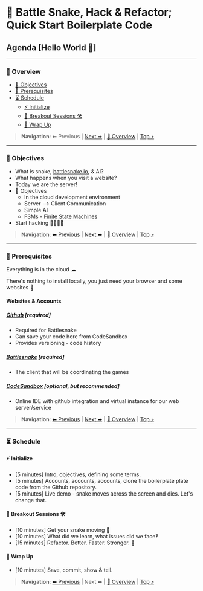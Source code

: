 # 🐍 Battle Snake, Hack & Refactor; Quick Start Boilerplate Code

## Agenda [Hello World 👋]

---

### 🔭 Overview

- [🧭 Objectives](#🧭%20Objectives)
- [🔄 Prerequisites](#🔄%20Prerequisites)
- [⏳ Schedule](#⏳%20Schedule)
  - [⚡ Initialize](#⚡%20Initialize)
  - [🧱 Breakout Sessions 🛠](#🧱%20Breakout%20Sessions%20🛠)
  - [🌯 Wrap Up](#🌯%20Wrap%20Up)

> **Navigation**:
⬅ Previous |
[Next ➡](#🧭%20Objectives) |
[🔭 Overview](#🔭%20Overview) |
[Top ⤴](#🐍%20Battle%20Snake,%20Hack%20&%20Refactor;%20Quick%20Start%20Boilerplate%20Code)

---

### 🧭 Objectives

- What is snake, [battlesnake.io](http://battlesnake.io/), & AI?
- What happens when you visit a website?
- Today we are the server!
- 🚀 Objectives
  - In the cloud development environment
  - Server --> Client Communication
  - Simple AI
  - FSMs - [Finite State Machines](https://en.wikipedia.org/wiki/Finite-state_machine)
- Start hacking 👩‍💻👨‍💻

> **Navigation**:
[⬅ Previous](#🔭%20Overview) |
[Next ➡](#🔄%20Prerequisites) |
[🔭 Overview](#🔭%20Overview) |
[Top ⤴](#🐍%20Battle%20Snake,%20Hack%20&%20Refactor;%20Quick%20Start%20Boilerplate%20Code)

---

### 🔄 Prerequisites

Everything is in the cloud ☁

There's nothing to install locally, you just need your browser and some websites 🍰

#### Websites & Accounts

##### [Github](https://github.com/) [required]

- Required for Battlesnake
- Can save your code here from CodeSandbox
- Provides versioning - code history

##### [Battlesnake](https://battlesnake.io/) [required]

- The client that will be coordinating the games

##### [CodeSandbox](https://codesandbox.io/) [optional, but recommended]

- Online IDE with github integration and virtual instance for our web server/service

> **Navigation**:
[⬅ Previous](#🧭%20Objectives) |
[Next ➡](#⏳%20Schedule) |
[🔭 Overview](#🔭%20Overview) |
[Top ⤴](#🐍%20Battle%20Snake,%20Hack%20&%20Refactor;%20Quick%20Start%20Boilerplate%20Code)

---

### ⏳ Schedule

#### ⚡ Initialize

- [5 minutes] Intro, objectives, defining some terms.
- [5 minutes] Accounts, accounts, accounts, clone the boilerplate plate code from the Github repository.
- [5 minutes] Live demo - snake moves across the screen and dies. Let's change that.

#### 🧱 Breakout Sessions 🛠

- [10 minutes] Get your snake moving 🐍
- [10 minutes] What did we learn, what issues did we face‽
- [15 minutes] Refactor. Better. Faster. Stronger. 💪

#### 🌯 Wrap Up

- [10 minutes] Save, commit, show & tell.

> **Navigation**:
[⬅ Previous](#🔄%20Prerequisites) |
Next ➡ |
[🔭 Overview](#🔭%20Overview) |
[Top ⤴](#🐍%20Battle%20Snake,%20Hack%20&%20Refactor;%20Quick%20Start%20Boilerplate%20Code)
